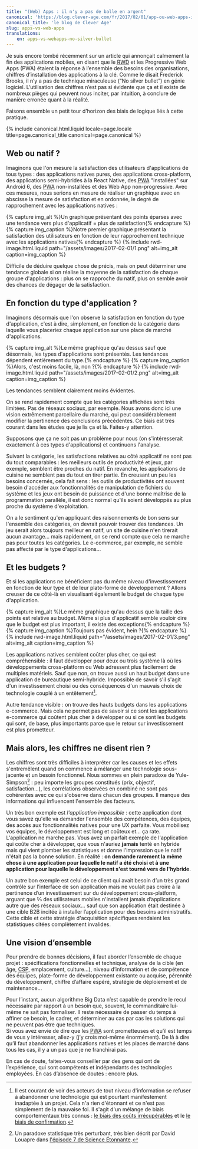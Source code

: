 ```yaml
---
title: "(Web) Apps : il n'y a pas de balle en argent"
canonical: 'https://blog.clever-age.com/fr/2017/02/01/app-ou-web-apps-il-ny-a-pas-de-balle-en-argent/'
canonical_title: 'le blog de Clever Age'
slug: apps-vs-web-apps
translations:
    en: apps-vs-webapps-no-silver-bullet
---
```


Je suis encore tombé récemment sur un article qui annonçait calmement la fin des applications mobiles, en disant que le <abbr title="Responsive Web Design" lang="en">RWD</abbr> et les <span lang="en">Progressive Web Apps (PWA)</span> étaient la réponse à l’ensemble des besoins des organisations, chiffres d’installation des applications à la clé. Comme le disait Frederick Brooks, il n’y a pas de technique miraculeuse (<q lang="en">No silver bullet</q>) en génie logiciel. L’utilisation des chiffres n’est pas si évidente que ça et il existe de nombreux pièges qui peuvent nous inciter, par intuition, à conclure de manière erronée quant à la réalité.

Faisons ensemble un petit tour d’horizon des biais de logique liés à cette pratique.

<!-- more -->

{% include canonical.html.liquid
    locale=page.locale
    title=page.canonical_title
    canonical=page.canonical
%}

## Web ou natif ?

Imaginons que l'on mesure la satisfaction des utilisateurs d'applications de tous types : des applications natives pures, des applications cross-platform, des applications semi-hybrides à la React Native, des <abbr title="Progressive Web App" lang="en">PWA</abbr> "installées" sur Android 6, des <abbr title="Progressive Web App" lang="en">PWA</abbr> non-installées et des Web App non-progressive. Avec ces mesures, nous serions en mesure de réaliser un graphique avec en abscisse la mesure de satisfaction et en ordonnée, le degré de rapprochement avec les applications natives :

{% capture img_alt %}Un graphique présentant des points éparses avec une tendance vers plus d'applicatif = plus de satisfaction{% endcapture %} {% capture img_caption %}Notre premier graphique présentant la satisfaction des utilisateurs en fonction de leur rapprochement technique avec les applications natives{% endcapture %} {% include rwd-image.html.liquid
path="/assets/images/2017-02-01/1.png"
alt=img_alt
caption=img_caption
%}

Difficile de déduire quelque chose de précis, mais on peut déterminer une tendance globale si on réalise la moyenne de la satisfaction de chaque groupe d'applications : plus on se rapproche du natif, plus on semble avoir des chances de dégager de la satisfaction.

## En fonction du type d'application ?

Imaginons désormais que l'on observe la satisfaction en fonction du type d'application, c'est à dire, simplement, en fonction de la catégorie dans laquelle vous placeriez chaque application sur une place de marché d'applications.

{% capture img_alt %}Le même graphique qu'au dessus sauf que désormais, les types d'applications sont présentés. Les tendances dépendent entièrement du type.{% endcapture %} {% capture img_caption %}Alors, c'est moins facile, là, non ?{% endcapture %} {% include rwd-image.html.liquid
path="/assets/images/2017-02-01/2.png"
alt=img_alt
caption=img_caption
%}

Les tendances semblent clairement moins évidentes.

On se rend rapidement compte que les catégories affichées sont très limitées. Pas de réseaux sociaux, par exemple. Nous avons donc ici une vision extrêmement parcellaire du marché, qui peut considérablement modifier la pertinence des conclusions précédentes. Ce biais est très courant dans les études que je lis ça et là. Faites-y attention.

Supposons que ça ne soit pas un problème pour nous (on s'intéresserait exactement à ces types d'applications) et continuons l'analyse.

Suivant la catégorie, les satisfactions relatives au côté applicatif ne sont pas du tout comparables : les meilleurs outils de productivité et jeux, par exemple, semblent être proches du natif. En revanche, les applications de cuisine ne semblent pas du tout en tirer partie. En creusant un peu les besoins concernés, cela fait sens : les outils de productivités ont souvent besoin d'accéder aux fonctionnalités de manipulation de fichiers du système et les jeux ont besoin de puissance et d'une bonne maîtrise de la programmation parallèle, il est donc normal qu'ils soient développés au plus proche du système d'exploitation.

On a le sentiment qu'en appliquant des raisonnements de bon sens sur l'ensemble des catégories, on devrait pouvoir trouver des tendances. Un jeu serait alors toujours meilleur en natif, un site de cuisine n'en tirerait aucun avantage… mais rapidement, on se rend compte que cela ne marche pas pour toutes les catégories. Le e-commerce, par exemple, ne semble pas affecté par le type d'applications…

## Et les budgets ?

Et si les applications ne bénéficient pas du même niveau d'investissement en fonction de leur type et de leur plate-forme de développement ? Allons creuser de ce côté-là en visualisant également le budget de chaque type d'application.

{% capture img_alt %}Le même graphique qu'au dessus que la taille des points est relative au budget. Même si plus d'applicatif semble vouloir dire que le budget est plus important, il existe des exceptions{% endcapture %} {% capture img_caption %}Toujours pas évident, hein ?{% endcapture %} {% include rwd-image.html.liquid
path="/assets/images/2017-02-01/3.png"
alt=img_alt
caption=img_caption
%}

Les applications natives semblent coûter plus cher, ce qui est compréhensible : il faut développer pour deux ou trois système là où les développements cross-platform ou Web adressent plus facilement de multiples matériels. Sauf que non, on trouve aussi un haut budget dans une application de bureautique semi-hybride. Impossible de savoir s'il s'agit d'un investissement choisi ou des conséquences d'un mauvais choix de technologie couplé à un entêtement[^ci].

[^ci]: Il est courant de voir des acteurs de tout niveau d'information se refuser à abandonner une technologie qui est pourtant manifestement inadaptée à un projet. Cela n'a rien d'étonnant et ce n'est pas simplement de la mauvaise foi. Il s'agit d'un mélange de biais comportementaux très connus : [le biais des coûts irrécupérables](https://fr.wikipedia.org/wiki/Co%C3%BBt_irr%C3%A9cup%C3%A9rable) et le [le biais de confirmation](https://fr.wikipedia.org/wiki/Biais_de_confirmation).

Autre tendance visible : on trouve des hauts budgets dans les applications e-commerce. Mais cela ne permet pas de savoir si ce sont les applications e-commerce qui coûtent plus cher à développer ou si ce sont les budgets qui sont, de base, plus importants parce que le retour sur investissement est plus prometteur.

## Mais alors, les chiffres ne disent rien ?

Les chiffres sont très difficiles à interpréter car les causes et les effets s'entremêlent quand on commence à mélanger une technologie sous-jacente et un besoin fonctionnel. Nous sommes en plein paradoxe de Yule-Simpson[^ys] : peu importe les groupes constitués (prix, objectif, satisfaction…), les corrélations observées en combiné ne sont pas cohérentes avec ce qui s'observe dans chacun des groupes. Il manque des informations qui influencent l'ensemble des facteurs.

[^ys]: Un paradoxe statistique très perturbant, très bien décrit par David Louapre dans [l'épisode 7 de Science Étonnante](https://www.youtube.com/watch?v=vs_Zzf_vL2I).

Un très bon exemple est _l'application impossible_ : cette application dont vous savez qu'elle va demander l'ensemble des compétences, des équipes, des accès aux fonctionnalités natives pour une UX parfaite. Vous mobilisez vos équipes, le développement est long et coûteux et… ça rate. L'application ne marche pas. Vous avez un parfait exemple de l'application qui coûte cher à développer, que vous n'auriez **jamais** tenté en hybride mais qui vient plomber les statistiques et donne l'impression que le natif n'était pas la bonne solution. En réalité : **on demande rarement la même chose à une application pour laquelle le natif a été choisi et à une application pour laquelle le développement s'est tourné vers de l'hybride**.

Un autre bon exemple est celui de ce client qui avait besoin d’un très grand contrôle sur l’interface de son application mais ne voulait pas croire à la pertinence d’un investissement sur du développement <span lang="en">cross-platform</span>, arguant que ⅔ des utilisateurs mobiles n'installent jamais d’applications autre que des réseaux sociaux… sauf que son application était destinée à une cible B2B incitée à installer l’application pour des besoins administratifs. Cette cible et cette stratégie d'acquisition spécifiques rendaient les statistiques citées complètement invalides.

## Une vision d’ensemble

Pour prendre de bonnes décisions, il faut aborder l’ensemble de chaque projet : spécifications fonctionnelles et technique, analyse de la cible (en âge, <abbr title="Catégorie Socio-Professionnelle">CSP</abbr>, emplacement, culture…), niveau d’information et de compétence des équipes, plate-forme de développement existante ou acquise, pérennité du développement, chiffre d’affaire espéré, stratégie de déploiement et de maintenance…

Pour l’instant, aucun algorithme <span lang="en">Big Data</span> n’est capable de prendre le recul nécessaire par rapport à un besoin que, souvent, le commanditaire lui-même ne sait pas formaliser. Il reste nécessaire de passer du temps à affiner ce besoin, le cadrer, et déterminer au cas par cas les solutions qui ne peuvent pas être que techniques.  
Si vous avez envie de dire que les <abbr lang="en" title="Progressive Web Apps">PWA</abbr> sont prometteuses et qu’il est temps de vous y intéresser, allez-y (j’y crois moi-même énormément). De là à dire qu’il faut abandonner les applications natives et les places de marché dans tous les cas, il y a un pas que je ne franchirai pas.

En cas de doute, faites-vous conseiller par des gens qui ont de l’expérience, qui sont compétents et indépendants des technologies employées. En cas d’absence de doutes : encore plus.
